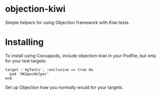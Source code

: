 objection-kiwi
==============

Simple helpers for using Objection framework with Kiwi tests.

# Installing
To install using Cocoapods, include objection-kiwi in your Podfile, but only for your test targets:

```
target :'myTests', :exclusive => true do
  pod 'OKSpecHelper'
end
```

Set up Objection how you normally would for your targets. 
